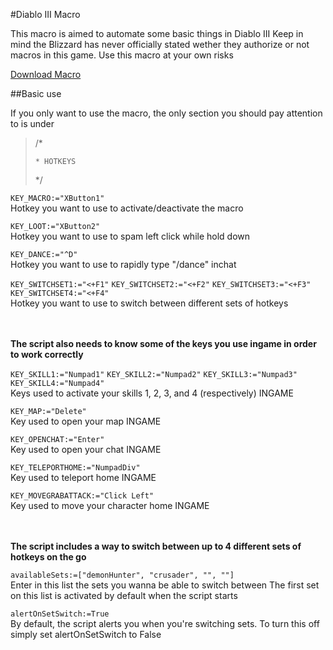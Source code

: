 #Diablo III Macro

This macro is aimed to automate some basic things in Diablo III
Keep in mind the Blizzard has never officially stated wether they authorize or not macros in this game. Use this macro at your own risks

[Download Macro](https://minhaskamal.github.io/DownGit/#/home?url=https://github.com/BabbleBot/AutoHotkey-DiabloIII/blob/master/Diablo_III.ahk)

##Basic use

If you only want to use the macro, the only section you should pay attention to is under

>/*
> `````````````````````````````````````````````````````````````````````````````````````````````````````````````````````````````````````````````````````````````````````````````````
> * HOTKEYS
> `````````````````````````````````````````````````````````````````````````````````````````````````````````````````````````````````````````````````````````````````````````````````
> */

```KEY_MACRO:="XButton1"```<br/>
Hotkey you want to use to activate/deactivate the macro

```KEY_LOOT:="XButton2"```<br/>
Hotkey you want to use to spam left click while hold down

```KEY_DANCE:="^D"```<br/>
Hotkey you want to use to rapidly type "/dance" inchat

```KEY_SWITCHSET1:="<+F1"```
```KEY_SWITCHSET2:="<+F2"```
```KEY_SWITCHSET3:="<+F3"```
```KEY_SWITCHSET4:="<+F4"```<br/>
Hotkey you want to use to switch between different sets of hotkeys

<br/><br/>
**The script also needs to know some of the keys you use ingame in order to work correctly**

```KEY_SKILL1:="Numpad1"```
```KEY_SKILL2:="Numpad2"```
```KEY_SKILL3:="Numpad3"```
```KEY_SKILL4:="Numpad4"```<br/>
Keys used to activate your skills 1, 2, 3, and 4 (respectively) INGAME

```KEY_MAP:="Delete"```<br/>
Key used to open your map INGAME

```KEY_OPENCHAT:="Enter"```<br/>
Key used to open your chat INGAME

```KEY_TELEPORTHOME:="NumpadDiv"```<br/>
Key used to teleport home INGAME

```KEY_MOVEGRABATTACK:="Click Left"```<br/>
Key used to move your character home INGAME

<br/><br/>
**The script includes a way to switch between up to 4 different sets of hotkeys on the go**

```availableSets:=["demonHunter", "crusader", "", ""]```<br/>
Enter in this list the sets you wanna be able to switch between
The first set on this list is activated by default when the script starts

```alertOnSetSwitch:=True```<br/>
By default, the script alerts you when you're switching sets. To turn this off simply set alertOnSetSwitch to False